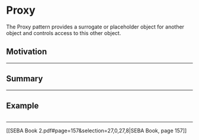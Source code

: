 # Proxy

>

The Proxy pattern provides a surrogate or placeholder object for another object and controls access to this other object.

## Motivation

---

## Summary

---

## Example

```js

```

---

[[SEBA Book 2.pdf#page=157&selection=27,0,27,8|SEBA Book, page 157]]